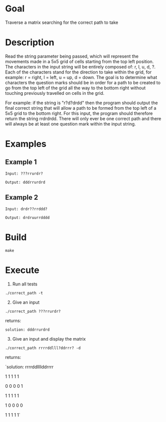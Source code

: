 # Goal
Traverse a matrix searching for the correct path to take

# Description
Read the string parameter being passed, which will represent the movements made in a 5x5 grid of cells starting from the top left position.
The characters in the input string will be entirely composed of: r, l, u, d, ?.
Each of the characters stand for the direction to take within the grid, for example: r = right, l = left, u = up, d = down.
The goal is to determine what characters the question marks should be in order for a path to be created to go from
the top left of the grid all the way to the bottom right without touching previously travelled on cells in the grid.

For example: if the string is "r?d?drdd" then the program should output the final correct string that will allow a path to be formed
from the top left of a 5x5 grid to the bottom right. For this input, the program should therefore return the string rrdrdrdd.
There will only ever be one correct path and there will always be at least one question mark within the input string.

# Examples
## Example 1
`Input: ???rrurdr?`

`Output: dddrrurdrd`

## Example 2
`Input: drdr??rrddd?`

`Output: drdruurrdddd`

# Build

`make`

# Execute
1. Run all tests

`./correct_path -t`

2. Give an input

`./correct_path ???rrurdr?`

returns:

`solution: dddrrurdrd`

3. Give an input and display the matrix

`./correct_path rrrrddlll?ddrrr? -d`

returns:

`solution: rrrrddllllddrrrr

1 1 1 1 1

0 0 0 0 1

1 1 1 1 1

1 0 0 0 0

1 1 1 1 1`
